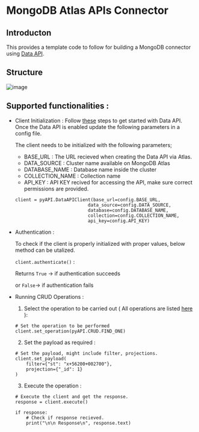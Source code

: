 # MongoDB Atlas APIs Connector

## Introducton
This provides a template code to follow for building a MongoDB connector using [Data API](https://www.mongodb.com/docs/atlas/api/data-api/). 

## Structure
![image](https://user-images.githubusercontent.com/114057324/226342954-f7cc6021-9d63-469e-b5a6-63c7276deead.png)


## Supported functionalities : 
- Client Initialization :
  Follow [these](https://www.mongodb.com/docs/atlas/api/data-api/#get-started) steps to get started with Data API.
  Once the Data API is enabled update the following parameters in a config file.
  
  
  
  The client needs to be initialized with the following parameters; 
    *   BASE_URL        : The URL recieved when creating the Data API via Atlas.
    *   DATA_SOURCE     : Cluster name available on MongoDB Atlas
    *   DATABASE_NAME   : Database name inside the cluster
    *   COLLECTION_NAME : Collection name 
    *   API_KEY         : API KEY recived for accessing the API, make sure correct permissions are provided.
  ```
  client = pyAPI.DataAPIClient(base_url=config.BASE_URL,
                             data_source=config.DATA_SOURCE,
                             database=config.DATABASE_NAME,
                             collection=config.COLLECTION_NAME,
                             api_key=config.API_KEY)
  ```


- Authentication : 

  To check if the client is properly initialized with proper values, below method can be utalized. 
  
  ```client.authenticate()``` : 
  
  Returns `True` -> if authentication succeeds
  
    or `False`-> if authentication fails
  
  
- Running CRUD Operations : 
  1.  Select the operation to be carried out ( All operations are listed [here](https://www.mongodb.com/docs/atlas/api/data-api-resources/) ): 
  ```
  # Set the operation to be performed
  client.set_operation(pyAPI.CRUD.FIND_ONE)
  ```
  
  2.  Set the payload as required : 
  ```
  # Set the payload, might include filter, projections.
  client.set_payload(
      filter={"st": "x+56200+002700"}, 
      projection={"_id": 1}
  )
  ```

  3.  Execute the operation :
  ```
  # Execute the client and get the response.
  response = client.execute()

  if response:
      # Check if response recieved.
      print("\n\n Response\n", response.text)
  
  ```
